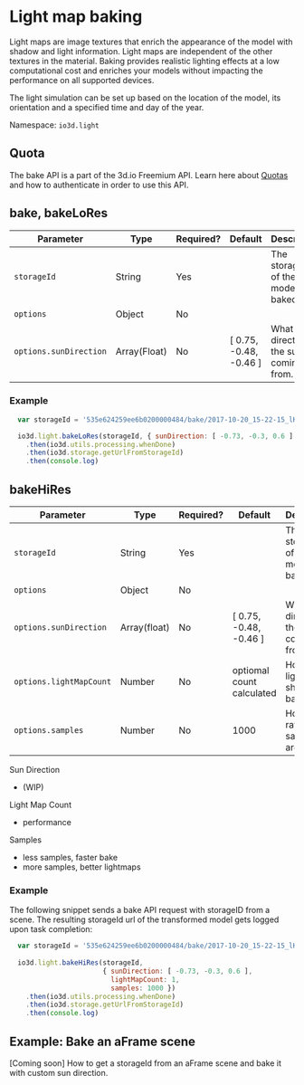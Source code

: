 # Light map baking

Light maps are image textures that enrich the appearance of the model with shadow and light information. Light maps are independent of the other textures in the material.
Baking provides realistic lighting effects at a low computational cost and enriches your models without impacting the performance on all supported devices.

The light simulation can be set up based on the location of the model, its orientation and a specified time and day of the year.

Namespace: `io3d.light`

## Quota

The bake API is a part of the 3d.io Freemium API. Learn here about [Quotas](https://3d.io/docs/api/1/authentication.html)
and how to authenticate in order to use this API.

## bake, bakeLoRes

| Parameter | Type | Required? | Default | Description |
| --- | --- | --- | --- | --- |
| `storageId` | String | Yes | | The storageId of the model to be baked. |
| `options` | Object | No | | |
| `options.sunDirection`  | Array(Float) | No | [ 0.75, -0.48, -0.46 ] | What direction the sun is coming from. |

### Example

```javascript
  var storageId = '535e624259ee6b0200000484/bake/2017-10-20_15-22-15_lKCBcz/lighting.gz.data3d.buffer'

  io3d.light.bakeLoRes(storageId, { sunDirection: [ -0.73, -0.3, 0.6 ] })
    .then(io3d.utils.processing.whenDone)
    .then(io3d.storage.getUrlFromStorageId)
    .then(console.log)
```

## bakeHiRes

| Parameter | Type | Required? | Default | Description |
| --- | --- | --- | --- | --- |
| `storageId` | String | Yes | | The storageId of the model to be baked. |
| `options` | Object | No | | |
| `options.sunDirection`  | Array(float) | No | [ 0.75, -0.48, -0.46 ] | What direction the sun is coming from. |
| `options.lightMapCount`  | Number | No | optiomal count calculated | How many light maps should be baked. |
| `options.samples`  | Number | No | 1000 | How many raytracing samples are used. |

Sun Direction
- (WIP)

Light Map Count
- performance

Samples
- less samples, faster bake
- more samples, better lightmaps

### Example

The following snippet sends a bake API request with storageID from a scene. The resulting storageId url of the transformed model gets logged upon task completion:

```javascript
  var storageId = '535e624259ee6b0200000484/bake/2017-10-20_15-22-15_lKCBcz/lighting.gz.data3d.buffer'
  
  io3d.light.bakeHiRes(storageId,
                       { sunDirection: [ -0.73, -0.3, 0.6 ],
                         lightMapCount: 1,
                         samples: 1000 })
    .then(io3d.utils.processing.whenDone)
    .then(io3d.storage.getUrlFromStorageId)
    .then(console.log)
```

## Example: Bake an aFrame scene

[Coming soon] How to get a storageId from an aFrame scene and bake it with custom sun direction.
